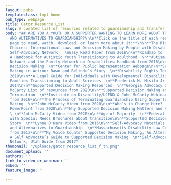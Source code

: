 ```yaml
---
layout: pubs
templateclass: tmpl-home
pub_type: webpage
title: Gator Resource List
slug: A curated list of resources related to guardianship and transfer of rights
body: "## ARE YOU A YOUTH OR A SUPPORTER WANTING TO LEARN MORE ABOUT TRANSFER OF RIGHTS
  AND ALTERNATIVES TO GUARDIANSHIP?\n\n**Click on the title of each resource on this
  page to read, watch, download, or learn more about it:**\n\n**The Right to Make
  Choices: International Laws and Decision-Making by People with Disabilities  \n**Autism
  Self-Advocacy Network   \nEasy Read Paper from 2016\n\n**Roadmap to Transition:
  A Handbook for Autistic Youth Transitioning to Adulthood  \n**Autism Self-Advocacy
  Network and the Family Network on Disabilities Handbook from 2016\n\n**Supported
  Decision Making  \n**Center for Public Representation Webpage\n\n**Supported Decision
  Making in Action: Dawn and Belinda’s Story  \n**Disability Rights Texas Video from
  2018\n\n**A Legal Guide for Individuals with Developmental Disabilities and their
  Families Transitioning to Adult Services  \n**Frederick M. Misilo Jr. Guide from
  2014\n\n**Supported Decision Making Resources  \n**Georgia Advocacy Office & John
  McCarty List of resources from 2020\n\n**Supported Decision Making and Guardianship
  Termination  \n**Institute on Disability/UCEDD & John McCarty Webinar recording
  from 2019\n\n**The Process of Terminating Guardianship Using Supported Decision
  Making  \n**John McCarty Video from 2020\n\n**Who’s in Charge Here?  \n**John McCarty
  PowerPoint from 2020\n\n**Why Supported Decision Making Matters and How to Get Started
  \ \n**John McCarty Video from 2020\n\n**Age of Majority  \n**Federation for Children
  with Special Needs Brochures about transition\n\n**Supported Decision Making: Gabby’s
  Story  \n**Lynne O’Hara Video from 2016\n\n**Self-Advocacy Materials: Guardianship
  and Alternatives to Guardianship  \n**Massachusetts Disability Law Center Paper
  from 2017\n\n**“My Voice Counts” Supported Decision Making, An Alternative to Guardianship:
  A Self Advocate’s Guide to Supported Decision Making  \n**Self-Advocacy Speakers
  Network, Utah Guide from 2017"
thumbnail: "/uploads/gator_resource_list_f_th.png"
document_upload: ''
authors: ''
link_to_video_or_webinar: ''
embed: ''
feature_image: ''

---
```

